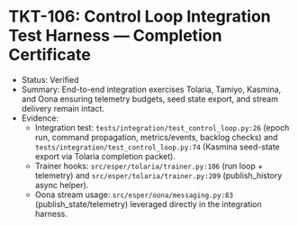 # TKT-106: Control Loop Integration Test Harness — Completion Certificate

- Status: Verified
- Summary: End-to-end integration exercises Tolaria, Tamiyo, Kasmina, and Oona ensuring telemetry budgets, seed state export, and stream delivery remain intact.
- Evidence:
  - Integration test: `tests/integration/test_control_loop.py:26` (epoch run, command propagation, metrics/events, backlog checks) and `tests/integration/test_control_loop.py:74` (Kasmina seed-state export via Tolaria completion packet).
  - Trainer hooks: `src/esper/tolaria/trainer.py:106` (run loop + telemetry) and `src/esper/tolaria/trainer.py:209` (publish_history async helper).
  - Oona stream usage: `src/esper/oona/messaging.py:83` (publish_state/telemetry) leveraged directly in the integration harness.
